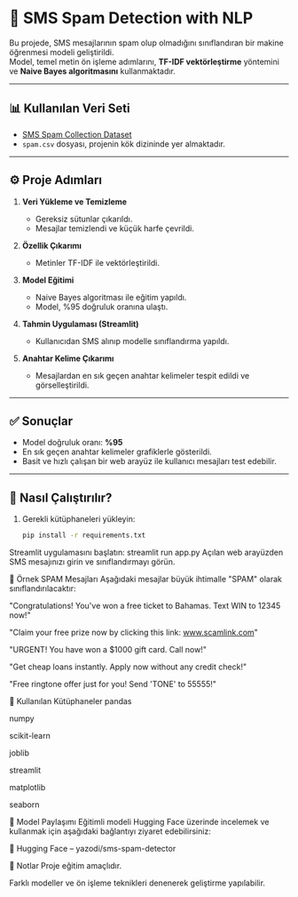 # 📩 SMS Spam Detection with NLP

Bu projede, SMS mesajlarının spam olup olmadığını sınıflandıran bir makine öğrenmesi modeli geliştirildi.  
Model, temel metin ön işleme adımlarını, **TF-IDF vektörleştirme** yöntemini ve **Naive Bayes algoritmasını** kullanmaktadır.

---

## 📊 Kullanılan Veri Seti

- [SMS Spam Collection Dataset](https://www.kaggle.com/datasets/uciml/sms-spam-collection-dataset)
- `spam.csv` dosyası, projenin kök dizininde yer almaktadır.

---

## ⚙️ Proje Adımları

1. **Veri Yükleme ve Temizleme**
   - Gereksiz sütunlar çıkarıldı.
   - Mesajlar temizlendi ve küçük harfe çevrildi.

2. **Özellik Çıkarımı**
   - Metinler TF-IDF ile vektörleştirildi.

3. **Model Eğitimi**
   - Naive Bayes algoritması ile eğitim yapıldı.
   - Model, %95 doğruluk oranına ulaştı.

4. **Tahmin Uygulaması (Streamlit)**
   - Kullanıcıdan SMS alınıp modelle sınıflandırma yapıldı.

5. **Anahtar Kelime Çıkarımı**
   - Mesajlardan en sık geçen anahtar kelimeler tespit edildi ve görselleştirildi.

---

## ✅ Sonuçlar

- Model doğruluk oranı: **%95**
- En sık geçen anahtar kelimeler grafiklerle gösterildi.
- Basit ve hızlı çalışan bir web arayüz ile kullanıcı mesajları test edebilir.

---

## 🚀 Nasıl Çalıştırılır?

1. Gerekli kütüphaneleri yükleyin:
   ```bash
   pip install -r requirements.txt


Streamlit uygulamasını başlatın:
streamlit run app.py
Açılan web arayüzden SMS mesajınızı girin ve sınıflandırmayı görün.


🔐 Örnek SPAM Mesajları
Aşağıdaki mesajlar büyük ihtimalle "SPAM" olarak sınıflandırılacaktır:

"Congratulations! You've won a free ticket to Bahamas. Text WIN to 12345 now!"

"Claim your free prize now by clicking this link: www.scamlink.com"

"URGENT! You have won a $1000 gift card. Call now!"

"Get cheap loans instantly. Apply now without any credit check!"

"Free ringtone offer just for you! Send 'TONE' to 55555!"



🧰 Kullanılan Kütüphaneler
pandas

numpy

scikit-learn

joblib

streamlit

matplotlib

seaborn


🤖 Model Paylaşımı
Eğitimli modeli Hugging Face üzerinde incelemek ve kullanmak için aşağıdaki bağlantıyı ziyaret edebilirsiniz:

🔗 Hugging Face – yazodi/sms-spam-detector


📝 Notlar
Proje eğitim amaçlıdır.

Farklı modeller ve ön işleme teknikleri denenerek geliştirme yapılabilir.